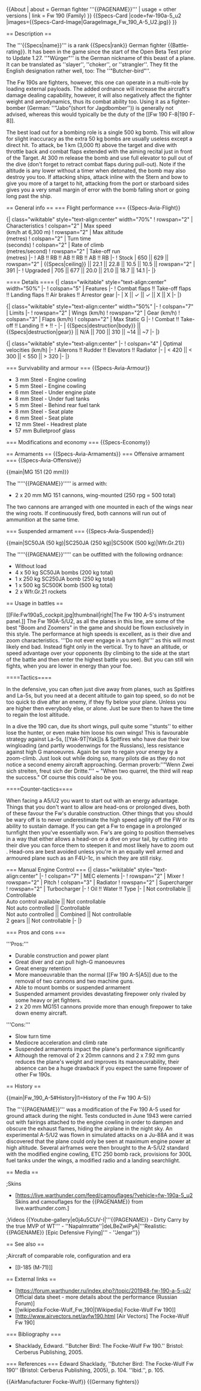 {{About
| about = German fighter '''{{PAGENAME}}'''
| usage = other versions
| link = Fw 190 (Family)
}}
{{Specs-Card
|code=fw-190a-5_u2
|images={{Specs-Card-Image|GarageImage_Fw_190_A-5_U2.jpg}}
}}

== Description ==
<!-- ''In the description, the first part should be about the history of and the creation and combat usage of the aircraft, as well as its key features. In the second part, tell the reader about the aircraft in the game. Insert a screenshot of the vehicle, so that if the novice player does not remember the vehicle by name, he will immediately understand what kind of vehicle the article is talking about.'' -->
The '''{{Specs|name}}''' is a rank {{Specs|rank}} German fighter {{Battle-rating}}. It has been in the game since the start of the Open Beta Test prior to Update 1.27. ''"Würger"''  is the German nickname of this beast of a plane. It can be translated as ''slayer'', ''choker'', or ''strangler''. They fit the English designation rather well, too: The ''"Butcher-bird"''.

The Fw 190s are fighters, however, this one can operate in a multi-role by loading external payloads. The added ordnance will increase the aircraft's damage dealing capability, however, it will also negatively affect the fighter weight and aerodynamics, thus its combat ability too. Using it as a fighter-bomber (German: ''"Jabo"(short for Jagdbomber'')) is generally not advised, whereas this would typically be the duty of the [[Fw 190 F-8|190 F-8]].

The best load out for a bombing role is a single 500 kg bomb. This will allow for slight inaccuracy as the extra 50 kg bombs are usually useless except a direct hit. To attack, be 1 km (3,000 ft) above the target and dive with throttle back and combat flaps extended with the aiming recital just in front of the Target. At 300 m release the bomb and use full elevator to pull out of the dive (don't forget to retract combat flaps during pull-out). Note if the altitude is any lower without a timer when detonated, the bomb may also destroy you too. If attacking ships, attack inline with the Stern and bow to give you more of a target to hit, attacking from the port or starboard sides gives you a very small margin of error with the bomb falling short or going long past the ship.

== General info ==
=== Flight performance ===
{{Specs-Avia-Flight}}
<!-- ''Describe how the aircraft behaves in the air. Speed, manoeuvrability, acceleration and allowable loads - these are the most important characteristics of the vehicle.'' -->

{| class="wikitable" style="text-align:center" width="70%"
! rowspan="2" | Characteristics
! colspan="2" | Max speed<br>(km/h at 6,300 m)
! rowspan="2" | Max altitude<br>(metres)
! colspan="2" | Turn time<br>(seconds)
! colspan="2" | Rate of climb<br>(metres/second)
! rowspan="2" | Take-off run<br>(metres)
|-
! AB !! RB !! AB !! RB !! AB !! RB
|-
! Stock
| 650 || 629 || rowspan="2" | {{Specs|ceiling}} || 22.1 || 22.8 || 10.5 || 10.5 || rowspan="2" | 391
|-
! Upgraded
| 705 || 677 || 20.0 || 21.0 || 18.7 || 14.1
|-
|}

==== Details ====
{| class="wikitable" style="text-align:center" width="50%"
|-
! colspan="5" | Features
|-
! Combat flaps !! Take-off flaps !! Landing flaps !! Air brakes !! Arrestor gear
|-
| X || ✓ || ✓ || X || X     <!-- ✓ -->
|-
|}

{| class="wikitable" style="text-align:center" width="50%"
|-
! colspan="7" | Limits
|-
! rowspan="2" | Wings (km/h)
! rowspan="2" | Gear (km/h)
! colspan="3" | Flaps (km/h)
! colspan="2" | Max Static G
|-
! Combat !! Take-off !! Landing !! + !! -
|-
| {{Specs|destruction|body}} || {{Specs|destruction|gear}} || N/A || 700 || 310 || ~14 || ~7
|-
|}

{| class="wikitable" style="text-align:center"
|-
! colspan="4" | Optimal velocities (km/h)
|-
! Ailerons !! Rudder !! Elevators !! Radiator
|-
| < 420 || < 300 || < 550 || > 320
|-
|}

=== Survivability and armour ===
{{Specs-Avia-Armour}}
<!-- ''Examine the survivability of the aircraft. Note how vulnerable the structure is and how secure the pilot is, whether the fuel tanks are armoured, etc. Describe the armour, if there is any, and also mention the vulnerability of other critical aircraft systems.'' -->

* 3 mm Steel - Engine cowling
* 5 mm Steel - Engine cowling
* 6 mm Steel - Under engine plate
* 8 mm Steel - Under fuel tanks
* 5 mm Steel - Behind rear fuel tank
* 8 mm Steel - Seat plate
* 6 mm Steel - Seat plate
* 12 mm Steel - Headrest plate
* 57 mm Bulletproof glass

=== Modifications and economy ===
{{Specs-Economy}}

== Armaments ==
{{Specs-Avia-Armaments}}
=== Offensive armament ===
{{Specs-Avia-Offensive}}
<!-- ''Describe the offensive armament of the aircraft, if any. Describe how effective the cannons and machine guns are in a battle, and also what belts or drums are better to use. If there is no offensive weaponry, delete this subsection.'' -->
{{main|MG 151 (20 mm)}}

The '''''{{PAGENAME}}''''' is armed with:

* 2 x 20 mm MG 151 cannons, wing-mounted (250 rpg = 500 total)

The two cannons are arranged with one mounted in each of the wings near the wing roots. If continuously fired, both cannons will run out of ammunition at the same time.

=== Suspended armament ===
{{Specs-Avia-Suspended}}
<!-- ''Describe the aircraft's suspended armament: additional cannons under the wings, bombs, rockets and torpedoes. This section is especially important for bombers and attackers. If there is no suspended weaponry remove this subsection.'' -->
{{main|SC50JA (50 kg)|SC250JA (250 kg)|SC500K (500 kg)|Wfr.Gr.21}}

The '''''{{PAGENAME}}''''' can be outfitted with the following ordnance:

* Without load
* 4 x 50 kg SC50JA bombs (200 kg total)
* 1 x 250 kg SC250JA bomb (250 kg total)
* 1 x 500 kg SC500K bomb (500 kg total)
* 2 x Wfr.Gr.21 rockets

== Usage in battles ==
<!-- ''Describe the tactics of playing in the aircraft, the features of using aircraft in a team and advice on tactics. Refrain from creating a "guide" - do not impose a single point of view, but instead, give the reader food for thought. Examine the most dangerous enemies and give recommendations on fighting them. If necessary, note the specifics of the game in different modes (AB, RB, SB).'' -->
[[File:Fw190a5_cockpit.jpg|thumbnail|right|The Fw 190 A-5's instrument panel.]]
The Fw 190A-5/U2, as all the planes in this line, are some of the best "Boom and Zoomers" in the game and should be flown exclusively in this style. The performance at high speeds is excellent, as is their dive and zoom characteristics. '''Do not ever engage in a turn fight''' as this will most likely end bad. Instead fight only in the vertical. Try to have an altitude, or speed advantage over your opponents (by climbing to the side at the start of the battle and then enter the highest battle you see). But you can still win fights, when you are lower in energy than your foe.

====Tactics====
<!--Specific methods of play in different situations, label the methods with pros and cons (if possible) based on vehicle's performances (i.e. Me 262 playing as a fighter or anti-bomber)-->
In the defensive, you can often just dive away from planes, such as Spitfires and La-5s, but you need at a decent altitude to gain top speed, so do not be too quick to dive after an enemy, if they fly below your plane. Unless you are higher then everybody else, or alone. Just be sure then to have the time to regain the lost altitude.

In a dive the 190 can, due its short wings, pull quite some ''stunts'' to either lose the hunter, or even make him loose his own wings! This is favourable strategy against La-5s, [[Yak-9T|Yak]]s & Spitfires who have due their low wingloading (and partly woodenwings for the Russians), less resistance against high G manoeuvres. Again be sure to regain your energy by a zoom-climb. Just look out while doing so, many pilots die as they do not notice a second enemy aircraft approaching. German proverb:''"Wenn Zwei sich streiten, freut sich der Dritte."'' ~ "When two quarrel, the third will reap the success." Of course this could also be you.

====Counter-tactics====
<!--What to expect, if it would be in command of the enemy and how to counter it. (i.e. They will most likely BnZ, etc.)-->
When facing a A5/U2 you want to start out with an energy advantage. Things that you don't want to allow are head-ons or prolonged dives, both of these favour the Fw's durable construction. Other things that you should be wary off is to never underestimate the high speed agility off the FW or its ability to sustain damage. If you can get a Fw to engage in a prolonged turnfight then you've essentially won. Fw's are going to position themselves in a way that either allows a head-on or a dive on your tail, by cutting into their dive you can force them to steepen it and most likely have to zoom out . Head-ons are best avoided unless you're in an equally well armed and armoured plane such as an F4U-1c, in which they are still risky.

=== Manual Engine Control ===
{| class="wikitable" style="text-align:center"
|-
! colspan="7" | MEC elements
|-
! rowspan="2" | Mixer
! rowspan="2" | Pitch
! colspan="3" | Radiator
! rowspan="2" | Supercharger
! rowspan="2" | Turbocharger
|-
! Oil !! Water !! Type
|-
| Not controllable || Controllable<br>Auto control available || Not controllable<br>Not auto controlled || Controllable<br>Not auto controlled || Combined || Not controllable<br>2 gears || Not controllable
|-
|}

=== Pros and cons ===
<!-- ''Summarise and briefly evaluate the vehicle in terms of its characteristics and combat effectiveness. Mark its pros and cons in the bulleted list. Try not to use more than 6 points for each of the characteristics. Avoid using categorical definitions such as "bad", "good" and the like - use substitutions with softer forms such as "inadequate" and "effective".'' -->

'''Pros:'''

* Durable construction and power plant
* Great diver and can pull high-G manoeuvres
* Great energy retention
* More manoeuvrable than the normal [[Fw 190 A-5|A5]] due to the removal of two cannons and two machine guns.
* Able to mount bombs or suspended armament
* Suspended armament provides devastating firepower only rivaled by some heavy or jet fighters.
* 2 x 20 mm MG151 cannons provide more than enough firepower to take down enemy aircraft.

'''Cons:'''

* Slow turn time
* Mediocre acceleration and climb rate
* Suspended armaments impact the plane's performance significantly
* Although the removal of 2 x 20mm cannons and 2 x 7.92 mm guns reduces the plane's weight and improves its manoeuvrability, their absence can be a huge drawback if you expect the same firepower of other Fw 190s.

== History ==
<!-- ''Describe the history of the creation and combat usage of the aircraft in more detail than in the introduction. If the historical reference turns out to be too long, take it to a separate article, taking a link to the article about the vehicle and adding a block "/History" (example: <nowiki>https://wiki.warthunder.com/(Vehicle-name)/History</nowiki>) and add a link to it here using the <code>main</code> template. Be sure to reference text and sources by using <code><nowiki><ref></ref></nowiki></code>, as well as adding them at the end of the article with <code><nowiki><references /></nowiki></code>. This section may also include the vehicle's dev blog entry (if applicable) and the in-game encyclopedia description (under <code><nowiki>=== In-game description ===</nowiki></code>, also if applicable).'' -->
{{main|Fw_190_A-5#History|l1=History of the Fw 190 A-5}}

The '''{{PAGENAME}}''' was a modification of the Fw 190 A-5 used for ground attack during the night. Tests conducted in June 1943 were carried out with fairings attached to the engine cowling in order to dampen and obscure the exhaust flames, hiding the airplane in the night sky. An experimental A-5/U2 was flown in simulated attacks on a Ju-88A and it was discovered that the plane could only be seen at maximum engine power at high altitude.<ref name="Shacklady1" /> Several airframes were then brought to the A-5/U2 standard with the modified engine cowling, ETC 250 bomb rack, provisions for 300L fuel tanks under the wings, a modified radio and a landing searchlight.<ref name="Shacklady2" />

== Media ==
<!-- ''Excellent additions to the article would be video guides, screenshots from the game, and photos.'' -->

;Skins
* [https://live.warthunder.com/feed/camouflages/?vehicle=fw-190a-5_u2 Skins and camouflages for the {{PAGENAME}} from live.warthunder.com.]

;Videos
{{Youtube-gallery|e0j4u5CUV-I|'''{{PAGENAME}} - Dirty Carry by the true MVP of WT''' - ''Napalmratte''|deLBeZwiPyA|'''Realistic: {{PAGENAME}} [Epic Defensive Flying]'''  - ''Jengar''}}

== See also ==
<!-- ''Links to the articles on the War Thunder Wiki that you think will be useful for the reader, for example:''
* ''reference to the series of the aircraft;''
* ''links to approximate analogues of other nations and research trees.'' -->

;Aircraft of comparable role, configuration and era
* [[I-185 (M-71)]]

== External links ==
<!-- ''Paste links to sources and external resources, such as:''
* ''topic on the official game forum;''
* ''other literature.'' -->

* [https://forum.warthunder.ru/index.php?/topic/201948-fw-190-a-5-u2/ Official data sheet - more details about the performance (Russian Forum)]
* [[wikipedia:Focke-Wulf_Fw_190|[Wikipedia] Focke-Wulf Fw 190]]
* [http://www.airvectors.net/avfw190.html <nowiki>[Air Vectors]</nowiki> The Focke-Wulf Fw 190]

=== Bibliography ===

* Shacklady, Edward. ''Butcher Bird: The Focke-Wulf Fw 190.'' Bristol: Cerberus Publishing, 2005.

=== References ===
<references>
<ref name="Shacklady1">Edward Shacklady, ''Butcher Bird: The Focke-Wulf Fw 190'' (Bristol: Cerberus Publishing, 2005), p. 104.</ref>
<ref name="Shacklady2">''Ibid.'', p. 105.</ref>
</references>

{{AirManufacturer Focke-Wulf}}
{{Germany fighters}}